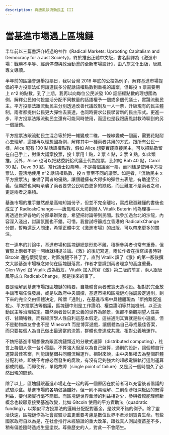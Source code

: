 ```yaml
---
description: 與唐風談流動民主 III
---
```


# 當基進市場遇上區塊鏈

半年前以三篇書評介紹過的神作《Radical Markets: Uprooting Capitalism and Democracy for a Just Society》，終於推出正體中文版，書名翻譯為《激進市場：戰勝不平等、經濟停滯與政治動盪的全新市場設計》，由八旗文化出版，唐鳳專文導讀。

半年前的區議會選舉投票日，我以台灣 2018 年底的公投為例子，解釋基進市場提倡的平方投票法如何讓選民多分配話語權點數到重視的議案，但每投 n 票需要用上 n^2 的點數。到了上期，我再以向每位公民派發 100 話語權點數的理想國為例，解釋公民如何投靈活分配不同數量的話語權予一個或多個代議士，實踐流動民主。平方投票法跟流動民主分別透過改善代議政制及一人一票，升級現有的民主體制，兩者都提供公民更大彈性去表達，也同時要求公民學習新的民主形式。更進一步，平方投票法跟流動民主還有可能同時使用，而這也是我跟唐鳳討教時聊到的另一個話題。

平方投票法跟流動民主混合等於把一維變成二維，一條線變成一個面，需要花點耐心去理解，這裡再以理想國為例，解釋其中一種兩者共用的方式。跟所有公民一樣，Alice 配有 100 點話語權點數，假如 Alice 想要實踐直接民主，可以把點數留在自己手上，對重大議案投票，投 1 票用 1 點，2 票 4 點，3 票 9 點，如此類推。另外，Alice 也可以把點委託給代議士代為投票，比如給 Bob 40 點，Carol 30 點，Dave 30 點，當代議士投票時，不是每個議案一票，而同樣是使用平方投票法，靈活地使用 n^2 話語權點數，投 n 票至不同的議案。如是者，「流動民主 x 平方投票法」兼備了兩者的優點，讓個體擁有大得多的彈性去表態，有助達至公義，但顯然也同時承襲了兩者要求公民明白更多的缺點，而且難度不是兩者之和，更是兩者之乘積。

基進市場的推手雖然都是高端知識份子，但並不完全離地，寫成艱澀難懂的書後也成立了 RadicalxChange——唐鳳和以太坊創辦人 Vitalik Buterin 均為理事——再透過世界各地的分部舉辦聚會，希望把討論帶到民間。我參加過台北的沙龍，內容深入淺出，討論氛圍也不錯。可惜，我嘗試呼籲成立香港的 RadicalxChange 分部，暫時還乏人問津，希望正體中文《激進市場》的出版，可以帶來更多的關注。

在一連串的討論中，基進市場和區塊鏈總是形影不離，積極參與者也常有重疊，但實際上兩者不是一開始就相提並論。《激》的後記寫道，兩位作者在撰寫該書時對 Bitcoin 還抱懷疑態度，對區塊鏈不甚了了，直到 Vitalik 讀了《激》的第一版後撰文大談基進市場概念如何在區塊鏈落實，作者才意識到兩者理念的高度重疊。Glen Wyel 跟 Vitalik 成為戰友，Vitalik 加入撰寫《激》第二版的前言，兩人跟唐鳳等成立 RadicalxChange，那是後來的事了。

要是理解到基進市場跟區塊鏈的精要，自能體會兩者確實天造地設。相對於完全放手讓市場任性發展，或是以政府中央調控，基進市場和區塊鏈均強調設定通則，剩下來的完全交由個體決定。所謂「通則」，在基進市場中具體體現為「斷捨離促進稅」、平方投票法等倡議，區塊鏈中則是工作證明、權益證明等共識機制，以至流動民主等治理協定。雖然兩者皆以更公義的世界為願景，但都不樂觀期望人性美好、甘願犧牲，而採經濟學人性自利這基本假定。這些通則其實就是些小遊戲，但不是動物森友會也不是 Minecraft 而是博弈遊戲，讓個體為自己尋找最佳答案，而只要每個人為自己做出最適當的決策，群體也會達成共識，相對公義地運作。

不妨把基進市場想像為跟區塊鏈類近的分散式運算（distributed computing），社會上每個人像一台小電腦，不算強大但足以為自己盤算，通則的設計，讓個體自行運算最佳答案，則能讓整個共同體流暢運作。相對來說，由中央集權去為整個群體分配利益，即使不考慮必然發生的腐敗，有沒有足夠強大的超級電腦執行這則運算都成問題。而即使有，單點故障（single point of failure）又是另一個時間久了必然出現的問題。

除了以上，區塊鏈跟基進市場走在一起的再一個原因在於前者可以充當後者倡議的試驗沙盒。基進市場的各項倡議雖好，但一則不易理解、二則牽涉根深柢固的既得利益，要付諸實行毫不簡單。而區塊鏈世界牽涉的利益相對少，參與者較能理解新概念也較願意接受基進改變，比如 Gitcoin 使用的平方資助法（quadratic funding），以類似平方投票法的邏輯分配配對基金，是效果不錯的例子。除了靈活快速，區塊鏈作為社會實驗沙盒更重要考慮是數位世界不牽涉到寶貴生命。有些國家政府自以為是，在社會推行未經驗證的重大改革，跟找真人測試疫苗差不多，稍有偏差隨時造成生靈塗炭。尊重歷史的人，對此一不會陌生。



